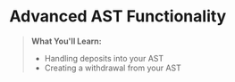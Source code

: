 # Advanced AST Functionality

> **What You'll Learn:**
> - Handling deposits into your AST
> - Creating a withdrawal from your AST
